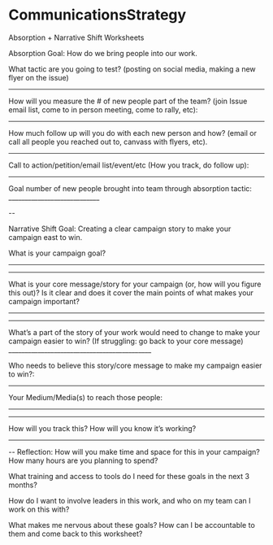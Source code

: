 # CommunicationsStrategy
Absorption + Narrative Shift Worksheets 

Absorption Goal: How do we bring people into our work.

What tactic are you going to test? (posting on social media, making a new flyer on the issue)
_________________________

How will you measure the # of new people part of the team? (join Issue email list, come to in person meeting, come to rally, etc):
_______________________

How much follow up will you do with each new person and how? (email or call all people you reached out to, canvass with flyers, etc).
________

Call to action/petition/email list/event/etc (How you track, do follow up): 
_________________

Goal number of new people brought into team through absorption tactic: ____________________________

--

Narrative Shift Goal: Creating a clear campaign story to make your campaign east to win.

What is your campaign goal?
_____________________________________________
_____________________________________________


What is your core message/story for your campaign (or, how will you figure this out)? Is it clear and does it cover the main points of what makes your campaign important?
_____________________________________________
_____________________________________________


What’s a part of the story of your work would need to change to make your campaign easier to win? (If struggling: go back to your core message) ____________________________________________

Who needs to believe this story/core message to make my campaign easier to win?: 

_____________________________________________


Your Medium/Media(s) to reach those people: 
_____________________________________________
_____________________________________________


How will you track this? How will you know it’s working?
_____________________________________________


-- 
Reflection:
How will you make time and space for this in your campaign? How many hours are you planning to spend?


What training and access to tools do I need for these goals in the next 3 months?


How do I want to involve leaders in this work, and who on my team can I work on this with?


What makes me nervous about these goals? How can I be accountable to them and come back to this worksheet? 


